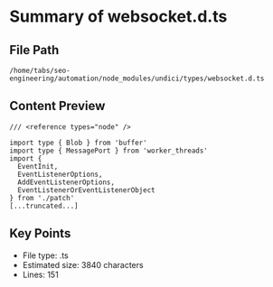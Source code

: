 # Summary of websocket.d.ts
  
## File Path
`/home/tabs/seo-engineering/automation/node_modules/undici/types/websocket.d.ts`

## Content Preview
```
/// <reference types="node" />

import type { Blob } from 'buffer'
import type { MessagePort } from 'worker_threads'
import {
  EventInit,
  EventListenerOptions,
  AddEventListenerOptions,
  EventListenerOrEventListenerObject
} from './patch'
[...truncated...]
```

## Key Points
- File type: .ts
- Estimated size: 3840 characters
- Lines: 151

